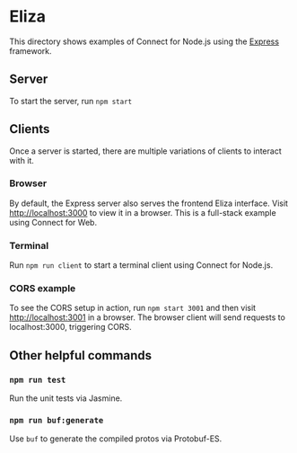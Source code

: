 # Eliza

This directory shows examples of Connect for Node.js using the [Express](https://expressjs.com) framework.

## Server

To start the server, run `npm start`

## Clients

Once a server is started, there are multiple variations of clients to interact with it.

### Browser

By default, the Express server also serves the frontend Eliza interface. Visit [http://localhost:3000](http://localhost:3000) 
to view it in a browser. This is a full-stack example using Connect for Web.

### Terminal

Run `npm run client` to start a terminal client using Connect for Node.js.

### CORS example

To see the CORS setup in action, run `npm start 3001` and then visit [http://localhost:3001](http://localhost:3001)
in a browser. The browser client will send requests to localhost:3000,
triggering CORS.

## Other helpful commands

### `npm run test`

Run the unit tests via Jasmine.

### `npm run buf:generate`

Use `buf` to generate the compiled protos via Protobuf-ES.

